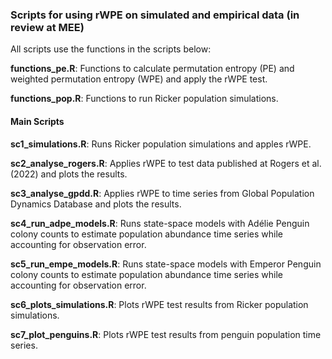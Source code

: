 ### **Scripts for using rWPE on simulated and empirical data (in review at MEE)**

All scripts use the functions in the scripts below:

**functions_pe.R**: Functions to calculate permutation entropy (PE) and weighted permutation entropy (WPE) and apply the rWPE test.

**functions_pop.R**: Functions to run Ricker population simulations.


#### Main Scripts

**sc1_simulations.R**: Runs Ricker population simulations and apples rWPE.

**sc2_analyse_rogers.R**: Applies rWPE to test data published at Rogers et al. (2022) and plots the results.

**sc3_analyse_gpdd.R**: Applies rWPE to time series from Global Population Dynamics Database and plots the results.

**sc4_run_adpe_models.R**: Runs state-space models with Adélie Penguin colony counts to estimate population abundance time series while accounting for observation error.

**sc5_run_empe_models.R**: Runs state-space models with Emperor Penguin colony counts to estimate population abundance time series while accounting for observation error.

**sc6_plots_simulations.R**: Plots rWPE test results from Ricker population simulations.

**sc7_plot_penguins.R**: Plots rWPE test results from penguin population time series.
